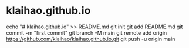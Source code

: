 # klaihao.github.io
echo "# klaihao.github.io" >> README.md
git init
git add README.md
git commit -m "first commit"
git branch -M main
git remote add origin https://github.com/klaihao/klaihao.github.io.git
git push -u origin main

